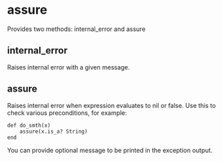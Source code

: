 assure
======
Provides two methods: internal_error and assure


internal_error
--------------
Raises internal error with a given message.


assure
------
Raises internal error when expression evaluates to nil or false.
Use this to check various preconditions, for example:

    def do_smth(x)
        assure(x.is_a? String)
    end

You can provide optional message to be printed in the exception output.
